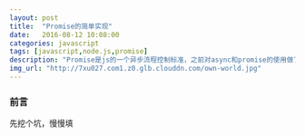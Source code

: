 ```yaml
---
layout: post
title:  "Promise的简单实现"
date:   2016-08-12 10:08:00
categories: javascript
tags: [javascript,node.js,promise]
description: "Promise是js的一个异步流程控制标准，之前对async和promise的使用做了一个简单的对比，这次根据Promise/A+规范实现一个简单的Promise，以便对Promise有更深的了解"
img_url: "http://7xu027.com1.z0.glb.clouddn.com/own-world.jpg"
---
```


### 前言

先挖个坑，慢慢填

<!-- more -->